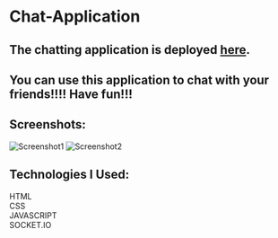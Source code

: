 # Chat-Application
## The chatting application is deployed [here](https://chatapplicationio.herokuapp.com/).
## You can use this application to chat with your friends!!!! Have fun!!!
## Screenshots:
![Screenshot1](https://github.com/Manan-jn/My-collection/blob/main/Chat%20Application/screenshots/Screenshot%202021-08-29%20224955.jpg)
![Screenshot2](https://github.com/Manan-jn/My-collection/blob/main/Chat%20Application/screenshots/Screenshot%202021-08-29%20225011.jpg)

  ## Technologies I Used:
  HTML
  <br/>
  CSS
  <br/>
  JAVASCRIPT
  <br/>
  SOCKET.IO
 
  
